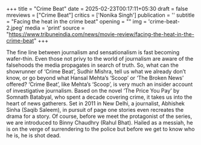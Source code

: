 +++
title = "Crime Beat"
date = 2025-02-23T00:17:11+05:30
draft = false
mreviews = ["Crime Beat"]
critics = ['Nonika Singh']
publication = ''
subtitle = "Facing the heat in the crime beat"
opening = ""
img = 'crime-beat-2.jpeg'
media = 'print'
source = "https://www.tribuneindia.com/news/movie-review/facing-the-heat-in-the-crime-beat"
+++

The fine line between journalism and sensationalism is fast becoming wafer-thin. Even those not privy to the world of journalism are aware of the falsehoods the media propagates in search of truth. So, what can the showrunner of ‘Crime Beat’, Sudhir Mishra, tell us what we already don’t know, or go beyond what Hansal Mehta’s ‘Scoop’ or ‘The Broken News’ offered? ‘Crime Beat’, like Mehta’s ‘Scoop’, is very much an insider account of investigative journalism. Based on the novel ‘The Price You Pay’ by Somnath Batabyal, who spent a decade covering crime, it takes us into the heart of news gatherers. Set in 2011 in New Delhi, a journalist, Abhishek Sinha (Saqib Saleem), in pursuit of page one stories even recreates the drama for a story. Of course, before we meet the protagonist of the series, we are introduced to Binny Chaudhry (Rahul Bhat). Hailed as a messiah, he is on the verge of surrendering to the police but before we get to know who he is, he is shot dead.
